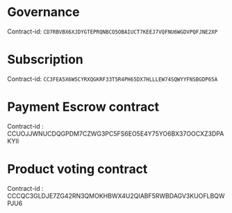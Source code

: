 # Governance
Contract-id: `CD7RBVBX6XJDYGTEPRQNBCO5OBAIUCT7KEEJ7VQFNU6WGDVPQFJNE2XP`
# Subscription
Contract-id: `CC3FEA5X6W5CYRXQGKRF33T5R4PH65DX7HLLLEW74SQWYYFNSBGDP65A`
# Payment Escrow contract
Contract-id : CCUOJJWNUCDQGPDM7CZWG3PC5FS6EO5E4Y75YO6BX37OOCXZ3DPAKYII
# Product voting contract
Contract-id : CCCQC3GLDJE7ZG42RN3QMOKHBWX4U2QIABF5RWBDAGV3KUOFLBQWPJU6
